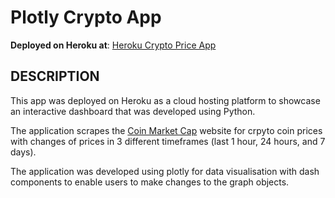 # Plotly Crypto App


**Deployed on Heroku at**: [Heroku Crypto Price App](https://plotly-dash-adriant19.herokuapp.com/)

DESCRIPTION
-----------

This app was deployed on Heroku as a cloud hosting platform to showcase an interactive dashboard that was developed using Python.

The application scrapes the [Coin Market Cap](https://coinmarketcap.com/) website for crpyto coin prices with changes of prices in 3 different timeframes (last 1 hour, 24 hours, and 7 days).

The application was developed using plotly for data visualisation with dash components to enable users to make changes to the graph objects.
